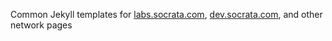 Common Jekyll templates for [labs.socrata.com](http://labs.socrata.com), [dev.socrata.com](http://dev.socrata.com), and other network pages
